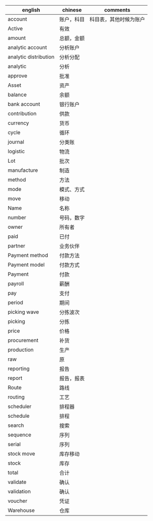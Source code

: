 english |  chinese    | comments
--------|-------------|--------------
account | 账户，科目| 科目表，其他时候为账户
Active|有效|
amount|总额，金额|
analytic account|分析账户|
analytic distribution|分析分配|
analytic|分析|
approve|批准|
Asset|资产|
balance|余额|
bank account|银行账户|
contribution|供款|
currency|货币|
cycle|循环|
journal|分类账|
logistic|物流|
Lot|批次|
manufacture|制造|
method|方法|
mode|模式、方式|
move | 移动|
Name|名称|
number|号码，数字|
owner|所有者|
paid|已付|
partner|业务伙伴|
Payment method|付款方法|
Payment model|付款方式|
Payment|付款|
payroll|薪酬|
pay|支付|
period|期间|
picking wave|分拣波次|
picking|分拣|
price|价格|
procurement|补货|
production|生产|
raw|原|
reporting|报告|
report|报告，报表|
Route|路线|
routing|工艺|
scheduler|排程器|
schedule|排程|
search|搜索|
sequence|序列|
serial|序列|
stock move| 库存移动|
stock| 库存 |
total|合计|
validate|确认|
validation|确认|
voucher|凭证|
Warehouse|仓库|




















